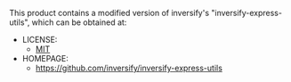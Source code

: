 This product contains a modified version of inversify's "inversify-express-utils", 
which can be obtained at:
  * LICENSE:
    * [MIT](https://github.com/inversify/inversify-express-utils/blob/master/package.json)
  * HOMEPAGE:
    * https://github.com/inversify/inversify-express-utils